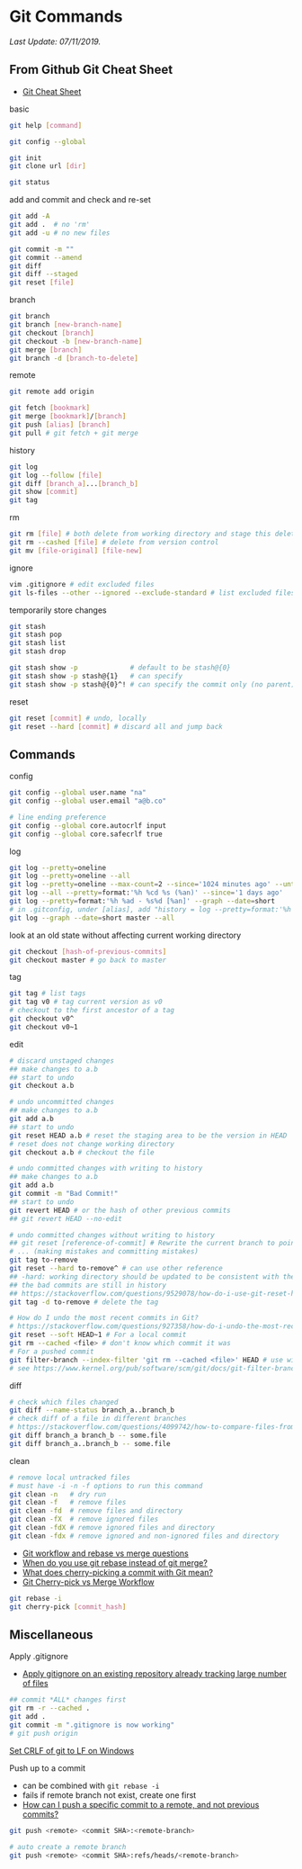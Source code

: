 # Git Commands

*Last Update: 07/11/2019.*

## From Github Git Cheat Sheet

* [Git Cheat Sheet](https://services.github.com/on-demand/downloads/github-git-cheat-sheet.pdf)

basic

```bash
git help [command]

git config --global

git init
git clone url [dir]

git status
```

add and commit and check and re-set

```bash
git add -A
git add .  # no 'rm'
git add -u # no new files

git commit -m ""
git commit --amend
git diff
git diff --staged
git reset [file]
```

branch

```bash
git branch
git branch [new-branch-name]
git checkout [branch]
git checkout -b [new-branch-name]
git merge [branch]
git branch -d [branch-to-delete]
```

remote

```bash
git remote add origin

git fetch [bookmark]
git merge [bookmark]/[branch]
git push [alias] [branch]
git pull # git fetch + git merge
```

history

```bash
git log
git log --follow [file]
git diff [branch_a]...[branch_b]
git show [commit]
git tag
```

rm

```bash
git rm [file] # both delete from working directory and stage this deletion
git rm --cashed [file] # delete from version control
git mv [file-original] [file-new]
```

ignore

```bash
vim .gitignore # edit excluded files
git ls-files --other --ignored --exclude-standard # list excluded files
```

temporarily store changes

```bash
git stash
git stash pop
git stash list
git stash drop

git stash show -p             # default to be stash@{0}
git stash show -p stash@{1}   # can specify
git stash show -p stash@{0}^! # can specify the commit only (no parent)
```

reset

```bash
git reset [commit] # undo, locally
git reset --hard [commit] # discard all and jump back
```

## Commands

config

```bash
git config --global user.name "na"
git config --global user.email "a@b.co"

# line ending preference
git config --global core.autocrlf input
git config --global core.safecrlf true
```

log

```bash
git log --pretty=oneline
git log --pretty=oneline --all
git log --pretty=oneline --max-count=2 --since='1024 minutes ago' --until='256 minutes ago' --author=<Mike>
git log --all --pretty=format:'%h %cd %s (%an)' --since='1 days ago'
git log --pretty=format:'%h %ad - %s%d [%an]' --graph --date=short
# in .gitconfig, under [alias], add "history = log --pretty=format:'%h %ad - %s%d [%an]' --graph --date=short"
git log --graph --date=short master --all
```

look at an old state without affecting current working directory

```bash
git checkout [hash-of-previous-commits]
git checkout master # go back to master
```

tag

```bash
git tag # list tags
git tag v0 # tag current version as v0
# checkout to the first ancestor of a tag
git checkout v0^
git checkout v0~1
```

edit

```bash
# discard unstaged changes
## make changes to a.b
## start to undo
git checkout a.b

# undo uncommitted changes
## make changes to a.b
git add a.b
## start to undo
git reset HEAD a.b # reset the staging area to be the version in HEAD
# reset does not change working directory
git checkout a.b # checkout the file

# undo committed changes with writing to history
## make changes to a.b
git add a.b
git commit -m "Bad Commit!"
## start to undo
git revert HEAD # or the hash of other previous commits
## git revert HEAD --no-edit

# undo committed changes without writing to history
## git reset [reference-of-commit] # Rewrite the current branch to point to that commit
# ... (making mistakes and committing mistakes)
git tag to-remove
git reset --hard to-remove^ # can use other reference
## -hard: working directory should be updated to be consistent with the new branch head
## the bad commits are still in history
## https://stackoverflow.com/questions/9529078/how-do-i-use-git-reset-hard-head-to-revert-to-a-previous-commit
git tag -d to-remove # delete the tag

# How do I undo the most recent commits in Git?
# https://stackoverflow.com/questions/927358/how-do-i-undo-the-most-recent-commits-in-git/34547846
git reset --soft HEAD~1 # For a local commit
git rm --cached <file> # don't know which commit it was
# For a pushed commit
git filter-branch --index-filter 'git rm --cached <file>' HEAD # use with care
# see https://www.kernel.org/pub/software/scm/git/docs/git-filter-branch.html
```

diff

```bash
# check which files changed
git diff --name-status branch_a..branch_b
# check diff of a file in different branches 
# https://stackoverflow.com/questions/4099742/how-to-compare-files-from-two-different-branches
git diff branch_a branch_b -- some.file
git diff branch_a..branch_b -- some.file
```

clean

```bash
# remove local untracked files
# must have -i -n -f options to run this command
git clean -n   # dry run
git clean -f   # remove files
git clean -fd  # remove files and directory
git clean -fX  # remove ignored files
git clean -fdX # remove ignored files and directory
git clean -fdx # remove ignored and non-ignored files and directory
```

* [Git workflow and rebase vs merge questions](https://stackoverflow.com/questions/457927/git-workflow-and-rebase-vs-merge-questions)
* [When do you use git rebase instead of git merge?](https://stackoverflow.com/questions/804115/when-do-you-use-git-rebase-instead-of-git-merge)
* [What does cherry-picking a commit with Git mean?](https://stackoverflow.com/questions/9339429/what-does-cherry-picking-a-commit-with-git-mean)
* [Git Cherry-pick vs Merge Workflow](https://stackoverflow.com/questions/1241720/git-cherry-pick-vs-merge-workflow)

```bash
git rebase -i
git cherry-pick [commit_hash]
```

## Miscellaneous

Apply .gitignore

* [Apply gitignore on an existing repository already tracking large number of files](https://stackoverflow.com/questions/19663093/apply-gitignore-on-an-existing-repository-already-tracking-large-number-of-files)

```bash
## commit *ALL* changes first
git rm -r --cached .
git add .
git commit -m ".gitignore is now working"
# git push origin
```

[Set CRLF of git to LF on Windows](https://stackoverflow.com/questions/2517190/how-do-i-force-git-to-use-lf-instead-of-crlf-under-windows)

Push up to a commit

* can be combined with `git rebase -i`
* fails if remote branch not exist, create one first
* [How can I push a specific commit to a remote, and not previous commits?](https://stackoverflow.com/questions/3230074/how-can-i-push-a-specific-commit-to-a-remote-and-not-previous-commits)

```bash
git push <remote> <commit SHA>:<remote-branch>

# auto create a remote branch
git push <remote> <commit SHA>:refs/heads/<remote-branch>
```
